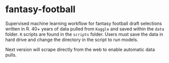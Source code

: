 # fantasy-football

Supervised machine learning workflow for fantasy football draft selections written in R. 40+ years of data pulled from `Kaggle` and saved within the `data` folder. `R` scripts are found in the `scripts` folder. Users must save the data in hard drive and change the directory in the script to run models. 

Next version will scrape directly from the web to enable automatic data pulls.
